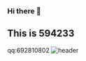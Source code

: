 ### Hi there 👋
## This is 594233
qq:692810802
![header](https://capsule-render.vercel.app/api?type=wave&color=auto&height=300&section=header&text=capsule%20render&fontSize=90)
